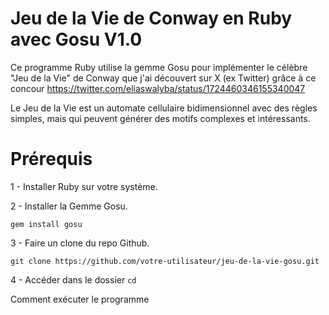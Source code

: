# Jeu de la Vie de Conway en Ruby avec Gosu V1.0

Ce programme Ruby utilise la gemme Gosu pour implémenter le célèbre "Jeu de la Vie" de Conway que j'ai découvert sur X (ex Twitter) grâce à ce concour
https://twitter.com/eliaswalyba/status/1724460346155340047

Le Jeu de la Vie est un automate cellulaire bidimensionnel avec des règles simples,
mais qui peuvent générer des motifs complexes et intéressants.

# Prérequis
1 - Installer Ruby sur votre système.

2 - Installer la Gemme Gosu.

  ```gem install gosu```

  
3 - Faire un clone du repo Github.

  ```git clone https://github.com/votre-utilisateur/jeu-de-la-vie-gosu.git```

4 - Accéder dans le dossier
```cd  ```

Comment exécuter le programme
